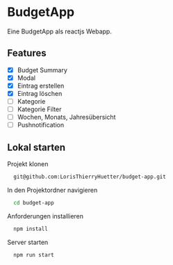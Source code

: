 
# BudgetApp

Eine BudgetApp als reactjs Webapp. 


## Features

- [X]  Budget Summary
- [X]  Modal
- [X]  Eintrag erstellen
- [X]  Eintrag löschen
- [ ]  Kategorie
- [ ]  Kategorie Filter
- [ ]  Wochen, Monats, Jahresübersicht
- [ ]  Pushnotification
## Lokal starten

Projekt klonen

```bash
  git@github.com:LorisThierryHuetter/budget-app.git
```

In den Projektordner navigieren

```bash
  cd budget-app
```

Anforderungen installieren

```bash
  npm install
```

Server starten

```bash
  npm run start
```

